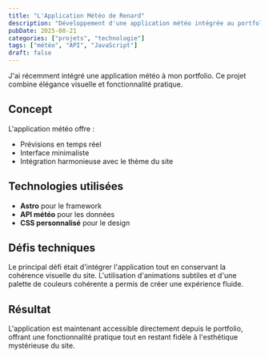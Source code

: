 ```yaml
---
title: "L'Application Météo de Renard"
description: "Développement d'une application météo intégrée au portfolio"
pubDate: 2025-08-21
categories: ["projets", "technologie"]
tags: ["météo", "API", "JavaScript"]
draft: false
---
```


J'ai récemment intégré une application météo à mon portfolio. Ce projet combine élégance visuelle et fonctionnalité pratique.

## Concept

L'application météo offre :

- Prévisions en temps réel
- Interface minimaliste
- Intégration harmonieuse avec le thème du site

## Technologies utilisées

- **Astro** pour le framework
- **API météo** pour les données
- **CSS personnalisé** pour le design

## Défis techniques

Le principal défi était d'intégrer l'application tout en conservant la cohérence visuelle du site. L'utilisation d'animations subtiles et d'une palette de couleurs cohérente a permis de créer une expérience fluide.

## Résultat

L'application est maintenant accessible directement depuis le portfolio, offrant une fonctionnalité pratique tout en restant fidèle à l'esthétique mystérieuse du site.
